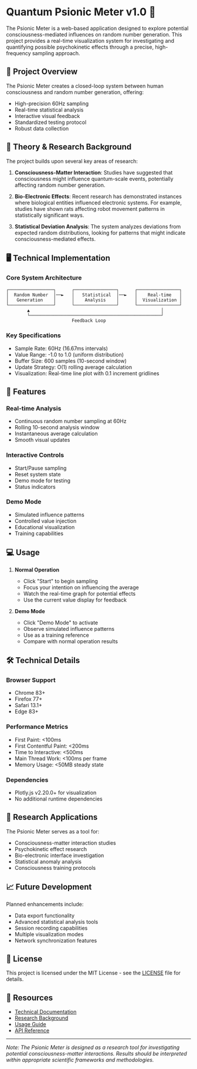 # Quantum Psionic Meter v1.0 🌟

The Psionic Meter is a web-based application designed to explore potential consciousness-mediated influences on random number generation. This project provides a real-time visualization system for investigating and quantifying possible psychokinetic effects through a precise, high-frequency sampling approach.

## 🎯 Project Overview

The Psionic Meter creates a closed-loop system between human consciousness and random number generation, offering:

- High-precision 60Hz sampling
- Real-time statistical analysis
- Interactive visual feedback
- Standardized testing protocol
- Robust data collection

## 🧪 Theory & Research Background

The project builds upon several key areas of research:

1. **Consciousness-Matter Interaction**: Studies have suggested that consciousness might influence quantum-scale events, potentially affecting random number generation.

2. **Bio-Electronic Effects**: Recent research has demonstrated instances where biological entities influenced electronic systems. For example, studies have shown rats affecting robot movement patterns in statistically significant ways.

3. **Statistical Deviation Analysis**: The system analyzes deviations from expected random distributions, looking for patterns that might indicate consciousness-mediated effects.

## 🖥️ Technical Implementation

### Core System Architecture

```
┌─────────────────┐      ┌────────────────┐      ┌────────────────┐
│  Random Number  │──►   │   Statistical  │──►   │    Real-time   │
│   Generation    │      │    Analysis    │      │  Visualization │
└─────────────────┘      └────────────────┘      └────────────────┘
        ▲                                                  │
        └──────────────────────────────────────────────────┘
                         Feedback Loop
```

### Key Specifications

- Sample Rate: 60Hz (16.67ms intervals)
- Value Range: -1.0 to 1.0 (uniform distribution)
- Buffer Size: 600 samples (10-second window)
- Update Strategy: O(1) rolling average calculation
- Visualization: Real-time line plot with 0.1 increment gridlines

## 🚀 Features

### Real-time Analysis
- Continuous random number sampling at 60Hz
- Rolling 10-second analysis window
- Instantaneous average calculation
- Smooth visual updates

### Interactive Controls
- Start/Pause sampling
- Reset system state
- Demo mode for testing
- Status indicators

### Demo Mode
- Simulated influence patterns
- Controlled value injection
- Educational visualization
- Training capabilities

## 💻 Usage

1. **Normal Operation**
   - Click "Start" to begin sampling
   - Focus your intention on influencing the average
   - Watch the real-time graph for potential effects
   - Use the current value display for feedback

2. **Demo Mode**
   - Click "Demo Mode" to activate
   - Observe simulated influence patterns
   - Use as a training reference
   - Compare with normal operation results

## 🛠️ Technical Details

### Browser Support
- Chrome 83+
- Firefox 77+
- Safari 13.1+
- Edge 83+

### Performance Metrics
- First Paint: <100ms
- First Contentful Paint: <200ms
- Time to Interactive: <500ms
- Main Thread Work: <100ms per frame
- Memory Usage: <50MB steady state

### Dependencies
- Plotly.js v2.20.0+ for visualization
- No additional runtime dependencies

## 🔬 Research Applications

The Psionic Meter serves as a tool for:

- Consciousness-matter interaction studies
- Psychokinetic effect research
- Bio-electronic interface investigation
- Statistical anomaly analysis
- Consciousness training protocols

## 📈 Future Development

Planned enhancements include:

- Data export functionality
- Advanced statistical analysis tools
- Session recording capabilities
- Multiple visualization modes
- Network synchronization features

## 📝 License

This project is licensed under the MIT License - see the [LICENSE](LICENSE) file for details.

## 🔗 Resources

- [Technical Documentation](docs/technical.md)
- [Research Background](docs/research.md)
- [Usage Guide](docs/usage.md)
- [API Reference](docs/api.md)

---

*Note: The Psionic Meter is designed as a research tool for investigating potential consciousness-matter interactions. Results should be interpreted within appropriate scientific frameworks and methodologies.*
